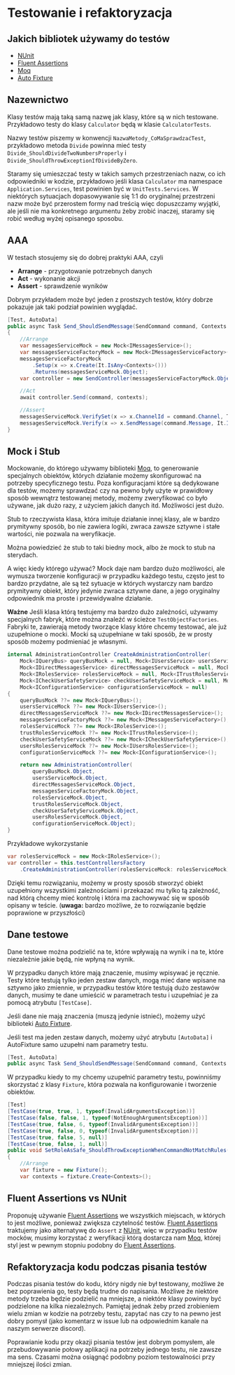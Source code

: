 # Testowanie i refaktoryzacja

## Jakich bibliotek używamy do testów

- [NUnit](https://nunit.org/)
- [Fluent Assertions](https://fluentassertions.com/)
- [Moq](https://github.com/Moq/moq4/wiki/Quickstart)
- [Auto Fixture](https://github.com/AutoFixture/AutoFixture)

## Nazewnictwo

Klasy testów mają taką samą nazwę jak klasy, które są w nich testowane. Przykładowo testy do klasy `Calculator` będą w klasie `CalculatorTests`.

Nazwy testów piszemy w konwencji `NazwaMetody_CoMaSprawdzaćTest`, przykładowo metoda `Divide` powinna mieć testy `Divide_ShouldDivideTwoNumbersProperly` i `Divide_ShouldThrowExceptionIfDivideByZero`.

Staramy się umieszczać testy w takich samych przestrzeniach nazw, co ich odpowiedniki w kodzie, przykładowo jeśli klasa `Calculator` ma namespace `Application.Services`, test powinien być w `UnitTests.Services`. W niektórych sytuacjach dopasowywanie się 1:1 do oryginalnej przestrzeni nazw może być przerostem formy nad treścią więc dopuszczamy wyjątki, ale jeśli nie ma konkretnego argumentu żeby zrobić inaczej, staramy się robić według wyżej opisanego sposobu.

## AAA

W testach stosujemy się do dobrej praktyki AAA, czyli
- **Arrange** - przygotowanie potrzebnych danych
- **Act** - wykonanie akcji
- **Assert** - sprawdzenie wyników

Dobrym przykładem może być jeden z prostszych testów, który dobrze pokazuje jak taki podział powinien wyglądać.
```csharp
[Test, AutoData]
public async Task Send_ShouldSendMessage(SendCommand command, Contexts contexts)
{
    //Arrange
    var messagesServiceMock = new Mock<IMessagesService>();
    var messagesServiceFactoryMock = new Mock<IMessagesServiceFactory>();
    messagesServiceFactoryMock
        .Setup(x => x.Create(It.IsAny<Contexts>()))
        .Returns(messagesServiceMock.Object);
    var controller = new SendController(messagesServiceFactoryMock.Object);

    //Act
    await controller.Send(command, contexts);

    //Assert
    messagesServiceMock.VerifySet(x => x.ChannelId = command.Channel, Times.Once);
    messagesServiceMock.Verify(x => x.SendMessage(command.Message, It.IsAny<MessageType>()), Times.Once);
}
```

## Mock i Stub

Mockowanie, do którego używamy biblioteki [Moq](https://github.com/Moq/moq4/wiki/Quickstart), to generowanie specjalnych obiektów, których działanie możemy skonfigurować na potrzeby specyficznego testu. Poza konfiguracjami które są dedykowane dla testów, możemy sprawdzać czy na pewno były użyte w prawidłowy sposób wewnątrz testowanej metody, możemy zweryfikować co było używane, jak dużo razy, z użyciem jakich danych itd. Możliwości jest dużo.

Stub to rzeczywista klasa, która imituje działanie innej klasy, ale w bardzo prymitywny sposób, bo nie zawiera logiki, zwraca zawsze sztywne i stałe wartości, nie pozwala na weryfikacje.

Można powiedzieć że stub to taki biedny mock, albo że mock to stub na sterydach.

A więc kiedy którego używać? Mock daje nam bardzo dużo możliwości, ale wymusza tworzenie konfiguracji w przypadku każdego testu, często jest to bardzo przydatne, ale są też sytuacje w których wystarczy nam bardzo prymitywny obiekt, który jedynie zwraca sztywne dane, a jego oryginalny odpowiednik ma proste i przewidywalne działanie.

**Ważne**
Jeśli klasa którą testujemy ma bardzo dużo zależności, używamy specjalnych fabryk, które można znaleźć w ścieżce `TestObjectFactories`. Fabryki te, zawierają metody tworzące klasy które chcemy testować, ale już uzupełnione o mocki. Mocki są uzupełniane w taki sposób, że w prosty sposób możemy podmieniać je własnymi.
```csharp
internal AdministrationController CreateAdministrationController(
    Mock<IQueryBus> queryBusMock = null, Mock<IUsersService> usersServiceMock = null, 
    Mock<IDirectMessagesService> directMessagesServiceMock = null, Mock<IMessagesServiceFactory> messagesServiceFactoryMock = null, 
    Mock<IRolesService> rolesServiceMock = null, Mock<ITrustRolesService> trustRolesServiceMock = null,
    Mock<ICheckUserSafetyService> checkUserSafetyServiceMock = null, Mock<IUsersRolesService> usersRolesServiceMock = null, 
    Mock<IConfigurationService> configurationServiceMock = null)
{
    queryBusMock ??= new Mock<IQueryBus>();
    usersServiceMock ??= new Mock<IUsersService>();
    directMessagesServiceMock ??= new Mock<IDirectMessagesService>();
    messagesServiceFactoryMock ??= new Mock<IMessagesServiceFactory>();
    rolesServiceMock ??= new Mock<IRolesService>();
    trustRolesServiceMock ??= new Mock<ITrustRolesService>();
    checkUserSafetyServiceMock ??= new Mock<ICheckUserSafetyService>();
    usersRolesServiceMock ??= new Mock<IUsersRolesService>();
    configurationServiceMock ??= new Mock<IConfigurationService>();

    return new AdministrationController(
        queryBusMock.Object,
        usersServiceMock.Object,
        directMessagesServiceMock.Object,
        messagesServiceFactoryMock.Object,
        rolesServiceMock.Object,
        trustRolesServiceMock.Object,
        checkUserSafetyServiceMock.Object,
        usersRolesServiceMock.Object,
        configurationServiceMock.Object);
}
```
Przykładowe wykorzystanie
```csharp
var rolesServiceMock = new Mock<IRolesService>();
var controller = this.testControllersFactory
    .CreateAdministrationController(rolesServiceMock: rolesServiceMock);
```

Dzięki temu rozwiązaniu, możemy w prosty sposób stworzyć obiekt uzupełniony wszystkimi zależnościami i przekazać mu tylko tą zależność, nad którą chcemy mieć kontrolę i która ma zachowywać się w sposób opisany w teście.
(**uwaga:** bardzo możliwe, że to rozwiązanie będzie poprawione w przyszłości)

## Dane testowe

Dane testowe można podzielić na te, które wpływają na wynik i na te, które niezależnie jakie będą, nie wpłyną na wynik. 

W przypadku danych które mają znaczenie, musimy wpisywać je ręcznie. Testy które testują tylko jeden zestaw danych, mogą mieć dane wpisane na sztywno jako zmiennie, w przypadku testów które testują dużo zestawów danych, musimy te dane umieścić w parametrach testu i uzupełniać je za pomocą atrybutu `[TestCase]`.

Jeśli dane nie mają znaczenia (muszą jedynie istnieć), możemy użyć biblioteki [Auto Fixture](https://github.com/AutoFixture/AutoFixture).

Jeśli test ma jeden zestaw danych, możemy użyć atrybutu `[AutoData]` i AutoFixture samo uzupełni nam parametry testu. 
```csharp
[Test, AutoData]
public async Task Send_ShouldSendMessage(SendCommand command, Contexts contexts)
```
W przypadku kiedy to my chcemy uzupełnić parametry testu, powinniśmy skorzystać z klasy `Fixture`, która pozwala na konfigurowanie i tworzenie obiektów.
```csharp
[Test]
[TestCase(true, true, 1, typeof(InvalidArgumentsException))]
[TestCase(false, false, 1, typeof(NotEnoughArgumentsException))]
[TestCase(true, false, 6, typeof(InvalidArgumentsException))]
[TestCase(true, false, 0, typeof(InvalidArgumentsException))]
[TestCase(true, false, 5, null)]
[TestCase(true, false, 1, null)]
public void SetRoleAsSafe_ShouldThrowExceptionWhenCommandNotMatchRules(bool safeParam, bool unsafeParam, int rolesCount, Type exceptionType)
{
    //Arrange
    var fixture = new Fixture();
    var contexts = fixture.Create<Contexts>();
```

## Fluent Assertions vs NUnit

Proponuję używanie [Fluent Assertions](https://fluentassertions.com/) we wszystkich miejscach, w których to jest możliwe, ponieważ zwiększa czytelność testów. [Fluent Assertions](https://fluentassertions.com/) traktujemy jako alternatywę do `Assert` z [NUnit](https://nunit.org/), więc w przypadku testów mocków, musimy korzystać z weryfikacji którą dostarcza nam [Moq](https://github.com/Moq/moq4/wiki/Quickstart), której styl jest w pewnym stopniu podobny do [Fluent Assertions](https://fluentassertions.com/).

## Refaktoryzacja kodu podczas pisania testów

Podczas pisania testów do kodu, który nigdy nie był testowany, możliwe że bez poprawienia go, testy będą trudne do napisania. Możliwe że niektóre metody trzeba będzie podzielić na mniejsze, a niektóre klasy powinny być podzielone na kilka niezależnych. Pamiętaj jednak żeby przed zrobieniem wielu zmian w kodzie na potrzeby testu, zapytać nas czy to na pewno jest dobry pomysł (jako komentarz w issue lub na odpowiednim kanale na naszym serwerze discord).

Poprawianie kodu przy okazji pisania testów jest dobrym pomysłem, ale przebudowywanie połowy aplikacji na potrzeby jednego testu, nie zawsze ma sens. Czasami można osiągnąć podobny poziom testowalności przy mniejszej ilości zmian.

